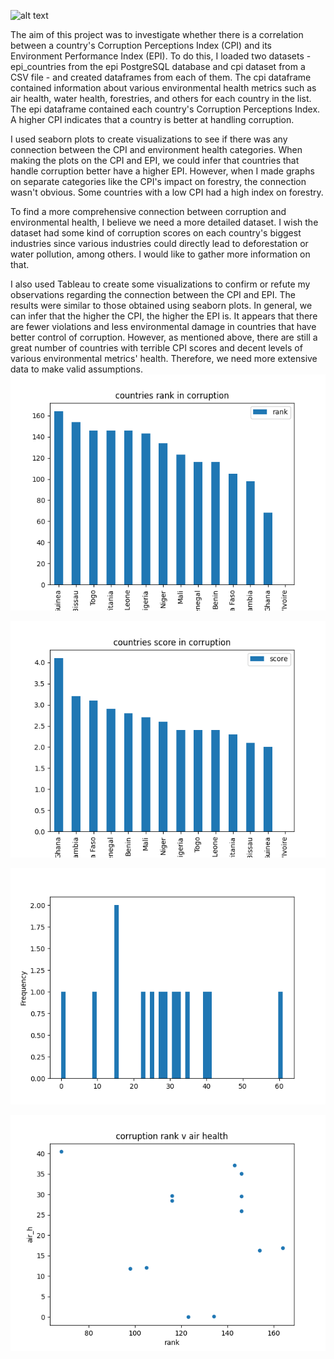 ![alt text](https://www.era-environmental.com/hs-fs/hubfs/ETL-era-environmetal-management.png?width=566&name=ETL-era-environmetal-management.png)



The aim of this project was to investigate whether there is a correlation between a country's Corruption Perceptions Index (CPI) and its Environment Performance Index (EPI). To do this, I loaded two datasets - epi_countries from the epi PostgreSQL database and cpi dataset from a CSV file - and created dataframes from each of them. The cpi dataframe contained information about various environmental health metrics such as air health, water health, forestries, and others for each country in the list. The epi dataframe contained each country's Corruption Perceptions Index. A higher CPI indicates that a country is better at handling corruption.

I used seaborn plots to create visualizations to see if there was any connection between the CPI and environment health categories. When making the plots on the CPI and EPI, we could infer that countries that handle corruption better have a higher EPI. However, when I made graphs on separate categories like the CPI's impact on forestry, the connection wasn't obvious. Some countries with a low CPI had a high index on forestry.

To find a more comprehensive connection between corruption and environmental health, I believe we need a more detailed dataset. I wish the dataset had some kind of corruption scores on each country's biggest industries since various industries could directly lead to deforestation or water pollution, among others. I would like to gather more information on that.



I also used Tableau to create some visualizations to confirm or refute my observations regarding the connection between the CPI and EPI. The results were similar to those obtained using seaborn plots. In general, we can infer that the higher the CPI, the higher the EPI is. It appears that there are fewer violations and less environmental damage in countries that have better control of corruption. However, as mentioned above, there are still a great number of countries with terrible CPI scores and decent levels of various environmental metrics' health. Therefore, we need more extensive data to make valid assumptions.
![screenshots1](images\countryRank.png)








![screenshots2](images\countryscore.png)



![screenshots3](images\histwater_h.png)

![screenshots4](images\airrank.png)